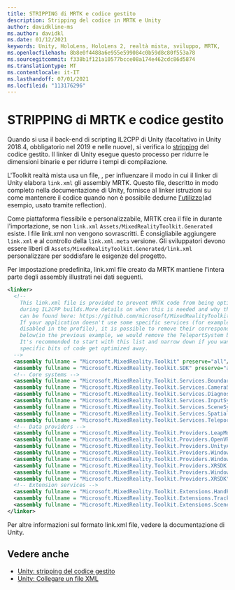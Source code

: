 ```yaml
---
title: STRIPPING di MRTK e codice gestito
description: Stripping del codice in MRTK e Unity
author: davidkline-ms
ms.author: davidkl
ms.date: 01/12/2021
keywords: Unity, HoloLens, HoloLens 2, realtà mista, sviluppo, MRTK,
ms.openlocfilehash: 8b8e0f4488a6e955e599084c0b59d8c80f553a78
ms.sourcegitcommit: f338b1f121a10577bcce08a174e462cdc86d5874
ms.translationtype: MT
ms.contentlocale: it-IT
ms.lasthandoff: 07/01/2021
ms.locfileid: "113176296"
---
```

# <a name="mrtk-and-managed-code-stripping"></a>STRIPPING di MRTK e codice gestito

Quando si usa il back-end di scripting IL2CPP di Unity (facoltativo in Unity 2018.4, obbligatorio nel 2019 e nelle nuove), si verifica lo [stripping](https://docs.unity3d.com/Manual/ManagedCodeStripping.html) del codice gestito.
Il linker di Unity esegue questo processo per ridurre le dimensioni binarie e per ridurre i tempi di compilazione.

L'Toolkit realtà mista usa un file, , per influenzare il modo in cui il linker di Unity elabora `link.xml` gli assembly MRTK. Questo file, descritto in modo completo nella documentazione di Unity, fornisce al linker istruzioni su come mantenere il codice quando non è possibile dedurne [l'utilizzo](https://docs.unity3d.com/Manual/ManagedCodeStripping.html#LinkXML)(ad esempio, usato tramite reflection).

Come piattaforma flessibile e personalizzabile, MRTK crea il file in durante l'importazione, se non `link.xml` `Assets/MixedRealityToolkit.Generated` esiste. I file link.xml non vengono sovrascritti. È consigliabile aggiungere `link.xml` e al controllo della `link.xml.meta` versione. Gli sviluppatori devono essere liberi di `Assets/MixedRealityToolkit.Generated/link.xml` personalizzare per soddisfare le esigenze del progetto.

Per impostazione predefinita, link.xml file creato da MRTK mantiene l'intera parte degli assembly illustrati nei dati seguenti.

``` xml
<linker> 
  <!-- 
    This link.xml file is provided to prevent MRTK code from being optimized away 
    during IL2CPP builds.More details on when this is needed and why this is needed 
    can be found here: https://github.com/microsoft/MixedRealityToolkit-Unity/issues/5273 
    If your application doesn't use some specific services (for example, if teleportation system is 
    disabled in the profile), it is possible to remove their corresponding lines down 
    below(in the previous example, we would remove the TeleportSystem below). 
    It's recommended to start with this list and narrow down if you want to ensure 
    specific bits of code get optimized away. 
  --> 
  <assembly fullname = "Microsoft.MixedReality.Toolkit" preserve="all"/> 
  <assembly fullname = "Microsoft.MixedReality.Toolkit.SDK" preserve="all"/> 
  <!-- Core systems --> 
  <assembly fullname = "Microsoft.MixedReality.Toolkit.Services.BoundarySystem" preserve="all"/> 
  <assembly fullname = "Microsoft.MixedReality.Toolkit.Services.CameraSystem" preserve="all"/> 
  <assembly fullname = "Microsoft.MixedReality.Toolkit.Services.DiagnosticsSystem" preserve="all"/> 
  <assembly fullname = "Microsoft.MixedReality.Toolkit.Services.InputSystem" preserve="all"/> 
  <assembly fullname = "Microsoft.MixedReality.Toolkit.Services.SceneSystem" preserve="all"/> 
  <assembly fullname = "Microsoft.MixedReality.Toolkit.Services.SpatialAwarenessSystem" preserve="all"/> 
  <assembly fullname = "Microsoft.MixedReality.Toolkit.Services.TeleportSystem" preserve="all"/> 
  <!-- Data providers --> 
  <assembly fullname = "Microsoft.MixedReality.Toolkit.Providers.LeapMotion" preserve="all"/> 
  <assembly fullname = "Microsoft.MixedReality.Toolkit.Providers.OpenVR" preserve="all"/> 
  <assembly fullname = "Microsoft.MixedReality.Toolkit.Providers.UnityAR" preserve="all"/> 
  <assembly fullname = "Microsoft.MixedReality.Toolkit.Providers.WindowsMixedReality.Shared" preserve="all"/> 
  <assembly fullname = "Microsoft.MixedReality.Toolkit.Providers.WindowsMixedReality" preserve="all"/> 
  <assembly fullname = "Microsoft.MixedReality.Toolkit.Providers.XRSDK.WindowsMixedReality" preserve="all"/> 
  <assembly fullname = "Microsoft.MixedReality.Toolkit.Providers.WindowsVoiceInput" preserve="all"/> 
  <assembly fullname = "Microsoft.MixedReality.Toolkit.Providers.XRSDK" preserve="all"/> 
  <!-- Extension services --> 
  <assembly fullname = "Microsoft.MixedReality.Toolkit.Extensions.HandPhysics" preserve="all"/> 
  <assembly fullname = "Microsoft.MixedReality.Toolkit.Extensions.Tracking" preserve="all"/> 
  <assembly fullname = "Microsoft.MixedReality.Toolkit.Extensions.SceneTransitionService" preserve="all"/> 
</linker>
```

Per altre informazioni sul formato link.xml file, vedere la documentazione di Unity.

## <a name="see-also"></a>Vedere anche

- [Unity: stripping del codice gestito](https://docs.unity3d.com/Manual/ManagedCodeStripping.html)
- [Unity: Collegare un file XML](https://docs.unity3d.com/Manual/ManagedCodeStripping.html#LinkXML)
